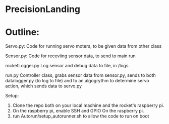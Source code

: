 # PrecisionLanding

# Outline:

Servo.py: 
Code for running servo moters, to be given data from other class

Sensor.py:
Code for receviing sensor data, to send to main run

rocketLogger.py
Log sensor and debug data to file, in /logs

run.py
Controller class, grabs sensor data from sensor.py, sends to both datalogger.py (to log to file) and to an algogrythm to determine servo action, which sends data to servo.py

Setup:

1. Clone the repo both on your local machine and the rocket's raspberry pi. 
2. On the raspberry pi, enable SSH and GPIO On the raspberry pi.
3. run Autorun/setup_autorunner.sh to allow the code to run on boot
